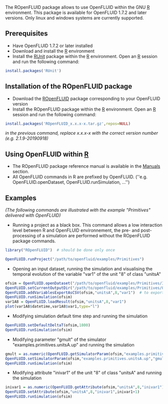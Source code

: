 
The ROpenFLUID package allows to use OpenFLUID within the GNU [R](http://www.r-project.org/) environment. This package is available for OpenFLUID 1.7.2 and later versions. Only linux and windows systems are currently supported.

## Prerequisites

* Have OpenFLUID 1.7.2 or later installed
* Download and install the [R](http://www.r-project.org/) environment
* Install the [RUnit](https://cran.r-project.org/web/packages/RUnit/) package within the [R](http://www.r-project.org/) environment. Open an [R](http://www.r-project.org/) session and run the following command:
```R
install.packages('RUnit')
```


## Installation of the ROpenFLUID package

* Download the [ROpenFLUID](http://www.openfluid-project.org/downloads/) package corresponding to your OpenFLUID version
* Install the ROpenFLUID package within the [R](http://www.r-project.org/) environment. Open an [R](http://www.r-project.org/) session and run the following command:
```R
install.packages('ROpenFLUID_x.x.x-x.tar.gz',repos=NULL)
```
_in the previous command, replace x.x.x-x with the correct version number (e.g. 2.1.9-20190918)_

## Using OpenFLUID within [R](http://www.r-project.org/)

* The ROpenFLUID package reference manual is available in the [Manuals](../start/manuals.md) section.
* All OpenFLUID commands in R are prefixed by OpenFLUID. (''e.g. OpenFLUID.openDataset, OpenFLUID.runSimulation, ...'')


## Examples

_(The following commands are illustrated with the example "Primitives" delivered with OpenFLUID)_


* Running a project as a black box. This command allows a low interaction level between R and OpenFLUID environnement, the pre- and post-processing of a simulation are performed without the ROpenFLUID package commands.
```R
library("ROpenFLUID")  # should be done only once

OpenFLUID.runProject("/path/to/openfluid/examples/Primitives")
```


* Opening an input dataset, running the simulation and visualising the temporal evolution of the variable "var1" of the unit "8" of class "unitsA"
```R
ofsim = OpenFLUID.openDataset("/path/to/openfluid/examples/Primitives/IN")
OpenFLUID.setCurrentOutputDir("/path/to/openfluid/examples/Primitives/OUT")
OpenFLUID.addVariablesExportAsCSV(ofsim,"unitsA",8,"var1")  # to export all variables of class "unitsA", do not specify either unit identifiers or variable names
OpenFLUID.runSimulation(ofsim)
var1A8 = OpenFLUID.loadResult(ofsim,"unitsA",8,"var1")
plot(var1A8$datetime,var1A8$var1,type="l")
```


* Modifying simulation default time step and running the simulation
```R
OpenFLUID.setDefaultDeltaT(ofsim,1800)
OpenFLUID.runSimulation(ofsim)
```


* Modifying parameter "gmult" of the simulator "examples.primitives.unitsA.up" and running the simulation
```R
gmult = as.numeric(OpenFLUID.getSimulatorParam(ofsim,"examples.primitives.unitsA.up","gmult"))  # warning: the return type of this command is "character"
OpenFLUID.setSimulatorParam(ofsim,"examples.primitives.unitsA.up","gmult",0.5*gmult)
OpenFLUID.runSimulation(ofsim)
```


* Modifying attribute "inivar1" of the unit "8" of class "unitsA" and running the simulation
```R
inivar1 = as.numeric(OpenFLUID.getAttribute(ofsim,"unitsA",8,"inivar1"))  # warning: the return type of this command  is "character"
OpenFLUID.setAttribute(ofsim,"unitsA",8,"inivar1",inivar1+1)
OpenFLUID.runSimulation(ofsim)
```
